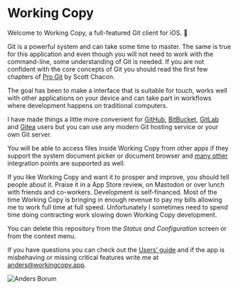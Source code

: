 <!-- tap Markdown in the upper right corner and switch to Preview -->

Working Copy
============

Welcome to Working Copy, a full-featured Git client for iOS. :birthday:

Git is a powerful system and can take some time to master. The same is true for this application and even though you will not need 
to work with the command-line, some understanding of Git is needed. If you are not confident with the core concepts of Git you should 
read the first few chapters of [Pro Git](http://git-scm.com/book) by Scott Chacon. 

The goal has been to make a interface that is suitable for touch, works well with other applications on your device and 
can take part in workflows where development happens on traditional computers. 

I have made things a little more convenient for [GitHub](https://github.com), [BitBucket](https://bitbucket.org), [GitLab](https://gitlab.com) and [Gitea](https://gitea.io/) users but you can use any modern Git hosting service or your own Git server.

You will be able to access files inside Working Copy from other apps if they support the system document picker or document browser
and [many other](https://workingcopy.app/manual.html#extending-ios) integration points are supported as well. 

If you like Working Copy and want it to prosper and improve, you should tell people about it. Praise it in a App Store review, on Mastodon or over lunch with friends and co-workers. 
Development is self-financed. Most of the time Working Copy is bringing in enough revenue to pay my bills allowing me to work full time at
full speed. Unfortunately I sometimes need to spend time doing contracting work slowing down Working Copy development.

You can delete this repository from the *Status and Configuration* screen or from the context menu.

If you have questions you can check out the [Users’ guide](working-copy://manual) and if the app is
misbehaving or missing critical features write me at [anders@workingcopy.app](mailto:anders@workingcopy.app).

![Anders Borum](/examples/anders.png)
